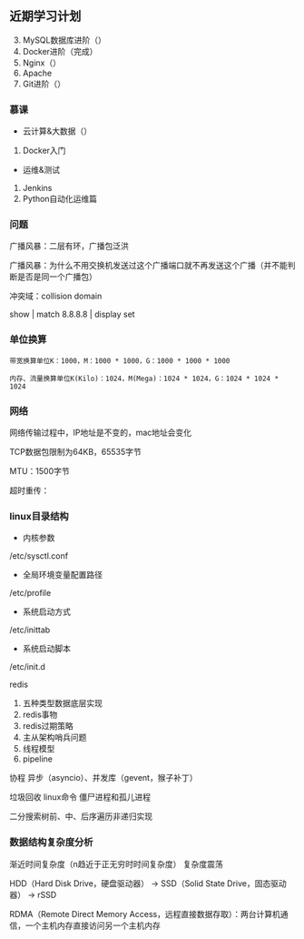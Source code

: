 ## 近期学习计划

3. MySQL数据库进阶（）
5. Docker进阶（完成）
7. Nginx（）
8. Apache
4. Git进阶（）




### 慕课

* 云计算&大数据（）

1. Docker入门

* 运维&测试
1. Jenkins
2. Python自动化运维篇




### 问题

广播风暴：二层有环，广播包泛洪

广播风暴：为什么不用交换机发送过这个广播端口就不再发送这个广播（并不能判断是否是同一个广播包）

冲突域：collision domain

show | match 8.8.8.8 | display set




### 单位换算

```
带宽换算单位K：1000，M：1000 * 1000，G：1000 * 1000 * 1000

内存、流量换算单位K(Kilo)：1024，M(Mega)：1024 * 1024，G：1024 * 1024 * 1024
```



### 网络

网络传输过程中，IP地址是不变的，mac地址会变化

TCP数据包限制为64KB，65535字节

MTU：1500字节

超时重传：



### linux目录结构

* 内核参数

/etc/sysctl.conf

* 全局环境变量配置路径

/etc/profile

* 系统启动方式

/etc/inittab

* 系统启动脚本

/etc/init.d




redis

1. 五种类型数据底层实现
2. redis事物
3. redis过期策略
4. 主从架构哨兵问题
5. 线程模型
6. pipeline

协程
异步（asyncio）、并发库（gevent，猴子补丁）


垃圾回收
linux命令
僵尸进程和孤儿进程

二分搜索树前、中、后序遍历非递归实现



### 数据结构复杂度分析

渐近时间复杂度（n趋近于正无穷时时间复杂度）
复杂度震荡



HDD（Hard Disk Drive，硬盘驱动器） -> SSD（Solid State Drive，固态驱动器） -> rSSD

RDMA（Remote Direct Memory Access，远程直接数据存取）：两台计算机通信，一个主机内存直接访问另一个主机内存
